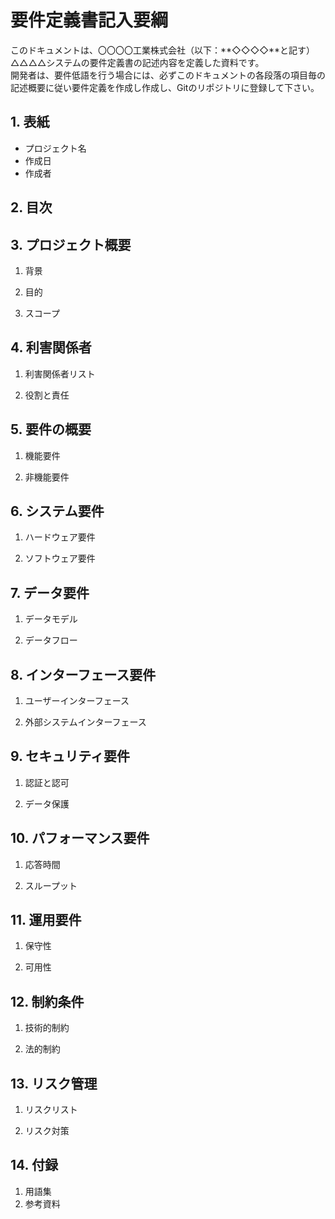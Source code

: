 # 要件定義書記入要綱
このドキュメントは、〇〇〇〇工業株式会社（以下：**◇◇◇◇**と記す）△△△△システムの要件定義書の記述内容を定義した資料です。  
開発者は、要件低語を行う場合には、必ずこのドキュメントの各段落の項目毎の記述概要に従い要件定義を作成し作成し、Gitのリポジトリに登録して下さい。


## 1. 表紙

- プロジェクト名
- 作成日
- 作成者

## 2. 目次

## 3. プロジェクト概要

   1. 背景

   1. 目的

   1. スコープ

## 4. 利害関係者

   1. 利害関係者リスト

   1. 役割と責任

## 5. 要件の概要

   1.  機能要件

   1. 非機能要件

## 6. システム要件

   1. ハードウェア要件

   1. ソフトウェア要件

## 7. データ要件

   1. データモデル

   1. データフロー

## 8. インターフェース要件

   1. ユーザーインターフェース

   1. 外部システムインターフェース

## 9. セキュリティ要件

   1.  認証と認可

   1. データ保護

## 10. パフォーマンス要件

   1. 応答時間

   1. スループット

## 11. 運用要件

   1. 保守性

   1. 可用性

## 12. 制約条件

   1. 技術的制約

   1. 法的制約

## 13. リスク管理

   1. リスクリスト

   1. リスク対策

## 14. 付録

   1. 用語集
   1. 参考資料

